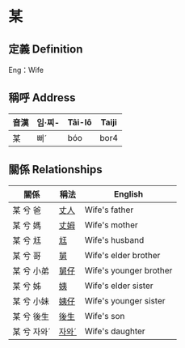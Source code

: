 # 某
## 定義 Definition




Eng：Wife

## 稱呼 Address

音漢 | 임·찌- | Tâi-lô | Taiji
--- | --- | --- | --- 
某 | 뻐ˊ | bóo | bor4 


## 關係 Relationships

關係 | 稱法 | English
--- | --- | --- 
某 兮 爸 | [丈人](member62.md) | Wife's father
某 兮 媽 | [丈姆](member63.md) | Wife's mother
某 兮 尪 | [尪](member17.md) | Wife's husband
某 兮 哥 | [舅](member64.md) | Wife's elder brother
某 兮 小弟 | [舅仔](member66.md) | Wife's younger brother
某 兮 姊 | [姨](member65.md) | Wife's elder sister
某 兮 小妹 | [姨仔](member67.md) | Wife's younger sister
某 兮 後生 | [後生](member19.md) | Wife's son
某 兮 자와ˊ | [자와ˊ](member20.md) | Wife's daughter
